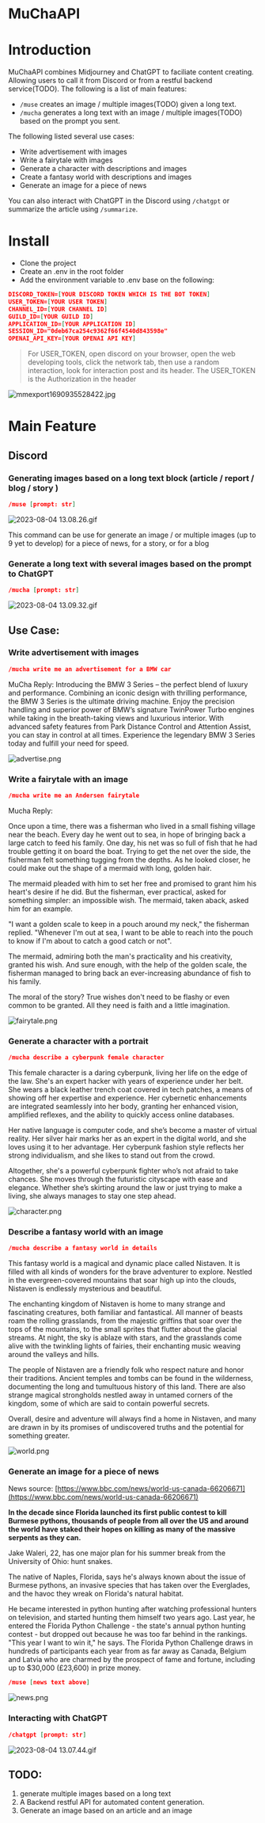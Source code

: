 # MuChaAPI

# Introduction

MuChaAPI combines Midjourney and ChatGPT to faciliate content creating. Allowing users to call it from Discord or from a restful backend service(TODO). The following is a list of main features:

- `/muse` creates an image / multiple images(TODO) given a long text.
- `/mucha` generates a long text with an image / multiple images(TODO) based on the prompt you sent.

The following listed several use cases:

- Write advertisement with images
- Write a fairytale with images
- Generate a character with descriptions and images
- Create a fantasy world with descriptions and images
- Generate an image for a piece of news

You can also interact with ChatGPT in the Discord using `/chatgpt` or summarize the article using `/summarize`.

# Install

- Clone the project
- Create an .env in the root folder
- Add the environment variable to .env base on the following:

```json
DISCORD_TOKEN=[YOUR DISCORD TOKEN WHICH IS THE BOT TOKEN]
USER_TOKEN=[YOUR USER TOKEN]
CHANNEL_ID=[YOUR CHANNEL ID]
GUILD_ID=[YOUR GUILD ID]
APPLICATION_ID=[YOUR APPLICATION ID]
SESSION_ID="0deb67ca254c9362f66f4540d843598e"
OPENAI_API_KEY=[YOUR OPENAI API KEY]
```

> For USER_TOKEN, open discord on your browser, open the web developing tools, click the network tab, then use a random interaction, look for interaction post and its header. The USER_TOKEN is the Authorization in the header

![mmexport1690935528422.jpg](contents/mmexport1690935528422.jpg)

# Main Feature

## Discord

### Generating images based on a long text block (article / report / blog / story )

```json
/muse [prompt: str]
```

![2023-08-04 13.08.26.gif](contents/2023-08-04_13.08.26.gif)

This command can be use for generate an image / or multiple images (up to 9 yet to develop) for a piece of news, for a story, or for a blog

### Generate a long text with several images based on the prompt to ChatGPT

```json
/mucha [prompt: str]
```

![2023-08-04 13.09.32.gif](contents/2023-08-04_13.09.32.gif)

## Use Case:

### Write advertisement with images

```json
/mucha write me an advertisement for a BMW car
```

MuCha Reply: Introducing the BMW 3 Series – the perfect blend of luxury and performance. Combining an iconic design with thrilling performance, the BMW 3 Series is the ultimate driving machine. Enjoy the precision handling and superior power of BMW’s signature TwinPower Turbo engines while taking in the breath-taking views and luxurious interior. With advanced safety features from Park Distance Control and Attention Assist, you can stay in control at all times. Experience the legendary BMW 3 Series today and fulfill your need for speed.

![advertise.png](contents/advertise.png)

### Write a fairytale with an image

```json
/mucha write me an Andersen fairytale
```

Mucha Reply:

Once upon a time, there was a fisherman who lived in a small fishing village near the beach. Every day he went out to sea, in hope of bringing back a large catch to feed his family. One day, his net was so full of fish that he had trouble getting it on board the boat. Trying to get the net over the side, the fisherman felt something tugging from the depths. As he looked closer, he could make out the shape of a mermaid with long, golden hair.

The mermaid pleaded with him to set her free and promised to grant him his heart's desire if he did. But the fisherman, ever practical, asked for something simpler: an impossible wish. The mermaid, taken aback, asked him for an example.

"I want a golden scale to keep in a pouch around my neck," the fisherman replied. "Whenever I'm out at sea, I want to be able to reach into the pouch to know if I'm about to catch a good catch or not".

The mermaid, admiring both the man's practicality and his creativity, granted his wish. And sure enough, with the help of the golden scale, the fisherman managed to bring back an ever-increasing abundance of fish to his family.

The moral of the story? True wishes don't need to be flashy or even common to be granted. All they need is faith and a little imagination.

![fairytale.png](contents/fairytale.png)

### Generate a character with a portrait

```json
/mucha describe a cyberpunk female character
```

This female character is a daring cyberpunk, living her life on the edge of the law. She's an expert hacker with years of experience under her belt. She wears a black leather trench coat covered in tech patches, a means of showing off her expertise and experience. Her cybernetic enhancements are integrated seamlessly into her body, granting her enhanced vision, amplified reflexes, and the ability to quickly access online databases.

Her native language is computer code, and she’s become a master of virtual reality. Her silver hair marks her as an expert in the digital world, and she loves using it to her advantage. Her cyberpunk fashion style reflects her strong individualism, and she likes to stand out from the crowd.

Altogether, she's a powerful cyberpunk fighter who’s not afraid to take chances. She moves through the futuristic cityscape with ease and elegance. Whether she’s skirting around the law or just trying to make a living, she always manages to stay one step ahead.

![character.png](contents/character.png)

### Describe a fantasy world with an image

```json
/mucha describe a fantasy world in details
```

This fantasy world is a magical and dynamic place called Nistaven. It is filled with all kinds of wonders for the brave adventurer to explore. Nestled in the evergreen-covered mountains that soar high up into the clouds, Nistaven is endlessly mysterious and beautiful.

The enchanting kingdom of Nistaven is home to many strange and fascinating creatures, both familiar and fantastical. All manner of beasts roam the rolling grasslands, from the majestic griffins that soar over the tops of the mountains, to the small sprites that flutter about the glacial streams. At night, the sky is ablaze with stars, and the grasslands come alive with the twinkling lights of fairies, their enchanting music weaving around the valleys and hills.

The people of Nistaven are a friendly folk who respect nature and honor their traditions. Ancient temples and tombs can be found in the wilderness, documenting the long and tumultuous history of this land. There are also strange magical strongholds nestled away in untamed corners of the kingdom, some of which are said to contain powerful secrets.

Overall, desire and adventure will always find a home in Nistaven, and many are drawn in by its promises of undiscovered truths and the potential for something greater.

![world.png](contents/world.png)

### Generate an image for a piece of news

News source: [https://www.bbc.com/news/world-us-canada-66206671](https://www.bbc.com/news/world-us-canada-66206671)

**In the decade since Florida launched its first public contest to kill Burmese pythons, thousands of people from all over the US and around the world have staked their hopes on killing as many of the massive serpents as they can.**

Jake Waleri, 22, has one major plan for his summer break from the University of Ohio: hunt snakes.

The native of Naples, Florida, says he's always known about the issue of Burmese pythons, an invasive species that has taken over the Everglades, and the havoc they wreak on Florida's natural habitat.

He became interested in python hunting after watching professional hunters on television, and started hunting them himself two years ago. Last year, he entered the Florida Python Challenge - the state's annual python hunting contest - but dropped out because he was too far behind in the rankings. "This year I want to win it," he says. The Florida Python Challenge draws in hundreds of participants each year from as far away as Canada, Belgium and Latvia who are charmed by the
prospect of fame and fortune, including up to $30,000 (£23,600) in prize money.

```json
/muse [news text above]
```

![news.png](contents/news.png)

### Interacting with ChatGPT

```json
/chatgpt [prompt: str]
```

![2023-08-04 13.07.44.gif](contents/2023-08-04_13.07.44.gif)

## TODO:

1. generate multiple images based on a long text
2. A Backend restful API for automated content generation.
3. Generate an image based on an article and an image
